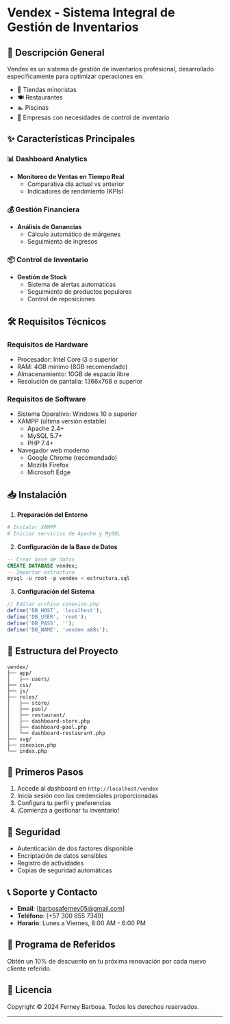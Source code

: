 # Vendex - Sistema Integral de Gestión de Inventarios

## 🌟 Descripción General

Vendex es un sistema de gestión de inventarios profesional, desarrollado específicamente para optimizar operaciones en:
- 🏪 Tiendas minoristas
- 🍽️ Restaurantes
- 🏊 Piscinas
- 🏢 Empresas con necesidades de control de inventario

## ✨ Características Principales

### 📊 Dashboard Analytics
- **Monitoreo de Ventas en Tiempo Real**
  - Comparativa día actual vs anterior
  - Indicadores de rendimiento (KPIs)

### 💰 Gestión Financiera
- **Análisis de Ganancias**
  - Cálculo automático de márgenes
  - Seguimiento de ingresos

### 📦 Control de Inventario
- **Gestión de Stock**
  - Sistema de alertas automáticas
  - Seguimiento de productos populares
  - Control de reposiciones

## 🛠️ Requisitos Técnicos

### Requisitos de Hardware
- Procesador: Intel Core i3 o superior
- RAM: 4GB mínimo (8GB recomendado)
- Almacenamiento: 10GB de espacio libre
- Resolución de pantalla: 1366x768 o superior

### Requisitos de Software
- Sistema Operativo: Windows 10 o superior
- XAMPP (última versión estable)
  - Apache 2.4+
  - MySQL 5.7+
  - PHP 7.4+
- Navegador web moderno
  - Google Chrome (recomendado)
  - Mozilla Firefox
  - Microsoft Edge

## 📥 Instalación

1. **Preparación del Entorno**
```bash
# Instalar XAMPP
# Iniciar servicios de Apache y MySQL
```

2. **Configuración de la Base de Datos**
```sql
-- Crear base de datos
CREATE DATABASE vendex;
-- Importar estructura
mysql -u root -p vendex < estructura.sql
```

3. **Configuración del Sistema**
```php
// Editar archivo conexion.php
define('DB_HOST', 'localhost');
define('DB_USER', 'root');
define('DB_PASS', '');
define('DB_NAME', 'vendex a88s');
```

## 📁 Estructura del Proyecto

```
vendex/
├── app/
│   ├── users/  
├── css/
├── js/
├── roles/
│   ├── store/
│   ├── pool/
│   ├── restaurant/
│   ├── dashboard-store.php
│   ├── dashboard-pool.php
│   └── dashboard-restaurant.php
├── svg/
├── conexion.php
└── index.php
```

## 🚀 Primeros Pasos

1. Accede al dashboard en `http://localhost/vendex`
2. Inicia sesión con las credenciales proporcionadas
3. Configura tu perfil y preferencias
4. ¡Comienza a gestionar tu inventario!

## 🔐 Seguridad

- Autenticación de dos factores disponible
- Encriptación de datos sensibles
- Registro de actividades
- Copias de seguridad automáticas

## 📞 Soporte y Contacto

- **Email**: [barbosaferney05@gmail.com]
- **Teléfono**: [+57 300 855 7349]
- **Horario**: Lunes a Viernes, 8:00 AM - 6:00 PM

## 🤝 Programa de Referidos

Obtén un 10% de descuento en tu próxima renovación por cada nuevo cliente referido.

## 📄 Licencia

Copyright © 2024 Ferney Barbosa. Todos los derechos reservados.

---

